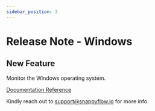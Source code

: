 ```yaml
---
sidebar_position: 3 
---
```

 # Release Note - Windows

## New Feature

Monitor the Windows operating system.

[Documentation Reference](/docs/selfhosted-turbo/Integrations/os/windows/sfagent_windows)

Kindly reach out to [support@snappyflow.io](mailto:support@snappyflow.io) for more info.

